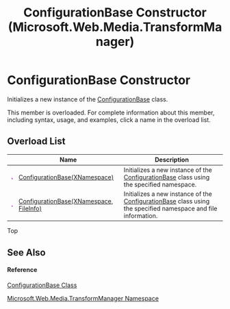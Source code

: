 ﻿---
title: ConfigurationBase Constructor  (Microsoft.Web.Media.TransformManager)
TOCTitle: ConfigurationBase Constructor
ms:assetid: Overload:Microsoft.Web.Media.TransformManager.ConfigurationBase.#ctor
ms:mtpsurl: https://msdn.microsoft.com/en-us/library/microsoft.web.media.transformmanager.configurationbase.configurationbase(v=VS.90)
ms:contentKeyID: 35520858
ms.date: 06/14/2012
mtps_version: v=VS.90
f1_keywords:
- Microsoft.Web.Media.TransformManager.ConfigurationBase.ConfigurationBase
- Microsoft.Web.Media.TransformManager.ConfigurationBase.#ctor
dev_langs:
- CSharp
- JScript
- VB
- FSharp
---

# ConfigurationBase Constructor

Initializes a new instance of the [ConfigurationBase](configurationbase-class-microsoft-web-media-transformmanager.md) class.

This member is overloaded. For complete information about this member, including syntax, usage, and examples, click a name in the overload list.

## Overload List

<table>
<thead>
<tr class="header">
<th> </th>
<th>Name</th>
<th>Description</th>
</tr>
</thead>
<tbody>
<tr class="odd">
<td><img src="images/Dd565996.pubmethod(en-us,VS.90).gif" title="Public method" alt="Public method" /></td>
<td><a href="configurationbase-constructor-xnamespace-microsoft-web-media-transformmanager.md">ConfigurationBase(XNamespace)</a></td>
<td>Initializes a new instance of the <a href="configurationbase-class-microsoft-web-media-transformmanager.md">ConfigurationBase</a> class using the specified namespace.</td>
</tr>
<tr class="even">
<td><img src="images/Dd565996.pubmethod(en-us,VS.90).gif" title="Public method" alt="Public method" /></td>
<td><a href="configurationbase-constructor-xnamespace-fileinfo-microsoft-web-media-transformmanager.md">ConfigurationBase(XNamespace, FileInfo)</a></td>
<td>Initializes a new instance of the <a href="configurationbase-class-microsoft-web-media-transformmanager.md">ConfigurationBase</a> class using the specified namespace and file information.</td>
</tr>
</tbody>
</table>


Top

## See Also

#### Reference

[ConfigurationBase Class](configurationbase-class-microsoft-web-media-transformmanager.md)

[Microsoft.Web.Media.TransformManager Namespace](microsoft-web-media-transformmanager-namespace.md)

